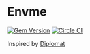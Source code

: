 # Envme
[![Gem Version](https://badge.fury.io/rb/envme.svg)](http://badge.fury.io/rb/envme) [![Circle CI](https://circleci.com/gh/reppard/envme.svg?style=svg)](https://circleci.com/gh/reppard/envme)

Inspired by [Diplomat](https://github.com/WeAreFarmGeek/diplomat)
